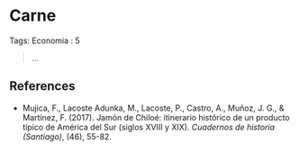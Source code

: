 # Carne

Tags: Economia
: 5

> …
> 

## References

- Mujica, F., Lacoste Adunka, M., Lacoste, P., Castro, A., Muñoz, J. G., 
& Martínez, F. (2017). Jamón de Chiloé: itinerario histórico de un 
producto típico de América del Sur (siglos XVIII y XIX). *Cuadernos de historia (Santiago)*, (46), 55-82.